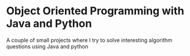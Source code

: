 # Object Oriented Programming with Java and Python
A couple of small projects where I try to solve interesting algorithm questions using Java and python
